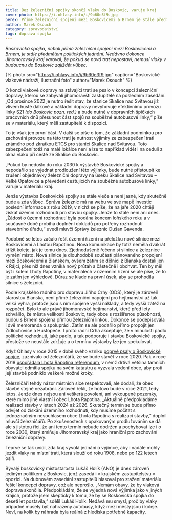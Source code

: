 ```yaml
---
title: Bez železniční spojky skončí vlaky do Boskovic, varuje kraj
cover-photo: https://i.ohlasy.info/i/9b60e3f9.jpg
perex: Přímé železniční spojení mezi Boskovicemi a Brnem je stále předmětem politických jednání. Nedávno dokonce Jihomoravský kraj varoval, že bez nové tratě nemusí vlaky v budoucnu do Boskovic zajíždět vůbec.
author: Marek Osouch
category: zpravodajství
tags: doprava spojka
---
```


*Boskovická spojka, neboli přímé železniční spojení mezi Boskovicemi a Brnem, je stále předmětem politických jednání. Nedávno dokonce Jihomoravský kraj varoval, že pokud se nová trať nepostaví, nemusí vlaky v budoucnu do Boskovic zajíždět vůbec.*

{% photo src="https://i.ohlasy.info/i/9b60e3f9.jpg" caption="Boskovické vlakové nádraží, ilustrační foto" author="Marek Osouch" %}

O konci vlakové dopravy na stávající trati se psalo v koncepci železniční dopravy, kterou se zabývali jihomoravští zastupitelé na posledním zasedání. „Od prosince 2022 je nutno řešit stav, že stanice Skalice nad Svitavou již vlivem husté dálkové a nákladní dopravy nevyhovuje efektivnímu provozu linky S21 *(do Boskovic pozn. red.)* a bude nutné v dopravních špičkách pracovních dnů přesunout část spojů na souběžné autobusové linky,“ píše se v materiálu, který měli zastupitelé k dispozici.

To je však jen první část. V další se píše o tom, že základní podmínkou pro zachování provozu na této trati je nutnost výjimky ze zabezpečení trati známého pod zkratkou ETCS pro stanici Skalice nad Svitavou. Toto zabezpečení totiž na malé lokálce není a lze to například vidět i na ceduli z okna vlaku při cestě ze Skalice do Boskovic.

„Pokud by nedošlo do roku 2030 k výstavbě Boskovické spojky a nepodařilo se vyjednat prodloužení této výjimky, bude nutné přistoupit ke zrušení objednávky železniční dopravy na úseku Skalice nad Svitavou – Velké Opatovice a převedení cestujících na souběžné autobusové linky,“ varuje v materiálu kraj.

Jenže výstavba Boskovické spojky se stále vleče a není jasné, kdy skutečně bude a zda vůbec. Správa železnic má na webu ve své mapě investic poslední informace z roku 2019, v nichž se píše, že na jaře 2020 chtějí získat územní rozhodnutí pro stavbu spojky. Jenže to stále není ani dnes. „Žádost o územní rozhodnutí byla podána koncem loňského roku a v současné době probíhá doplnění dokladů pro potřeby rozhodnutí stavebního úřadu,“ uvedl mluvčí Správy železnic Dušan Gavenda.

Podobně se letos začalo řešit územní řízení na přeložku nové silnice mezi Boskovicemi a Lhotou Rapotinou. Nová komunikace by totiž neměla dvakrát křížit koleje, jak je tomu dnes. Zjednodušeně řečeno si silnice a železnice vymění místo. Nová silnice je dlouhodobě součástí plánovaného propojení mezi Boskovicemi a Blanskem, ovšem zatím se dělníci z Blanska dostali jen k Rájci, přes niž dnes vzniká nový průtah a částečně i obchvat. Ten by měl být i kolem Lhoty Rapotiny, v materiálech v územním řízení se ale píše, že to je zatím jen výhledově. Důraz se klade na první úsek, aby se prohodila silnice s železnicí.

Podle krajského radního pro dopravu Jiřího Crhy (ODS), který je zároveň starostou Blanska, není přímé železniční napojení pro hejtmanství až tak velká výhra, protože jsou s ním spojené vyšší náklady, a tedy vyšší zátěž na rozpočet. Bylo to ale právě jihomoravské hejtmanství, které před lety schválilo, že města velikosti Boskovic, tedy obce s rozšířenou působností, budou s Brnem spojena přímou železniční linkou. Dokonce se podepisovala i dvě memoranda o spolupráci. Zatím se ale podařilo přímo propojit jen Židlochovice a Hustopeče. I proto radní Crha akceptuje, že v minulosti padlo politické rozhodnutí, jaké padlo, a tak podporuje i stavbu Boskovické spojky, přestože se neustále zdržuje a o termínu výstavby lze jen spekulovat.

Když Ohlasy v roce 2015 v době svého vzniku [poprvé psaly o Boskovické spojce](https://ohlasy.info/clanky/2015/03/boskovicka-spojka.html), zaznívalo od železničářů, že se bude stavět v roce 2020. Pak v roce 2018 [uspořádala Lhota Rapotina referendum](https://ohlasy.info/clanky/2018/03/rozhovor-sedlak.html), v němž drtivá většina tamních obyvatel odmítla spojku na svém katastru a vyzvala vedení obce, aby proti její stavbě podniklo veškeré možné kroky.

Železničáři tehdy názor místních sice respektovali, ale dodali, že obec stavbě stejně nezabrání. Zároveň řekli, že hotovo bude v roce 2021, tedy letos. Jenže dnes nejsou ani veškerá povolení, ani vykoupené pozemky, které mimo jiné vlastní i obec Lhota Rapotina. „Aktuálně předpokládáme realizaci stavby v letech 2024 až 2026. Skutečný termín se bude přímo odvíjet od získání územního rozhodnutí, kdy musíme počítat s jednoznačným nesouhlasem obce Lhota Rapotina s realizací stavby,“ doplnil mluvčí železničářů. Po zkušenostech s opakovaným prodlužováním se dá ale s jistotou říci, že ani tento termín nebude dodržen a pochybovat lze i o roce 2030, který zmiňuje Jihomoravský kraj jako hraniční pro zachování železniční dopravy.

Teprve se tak uvidí, zda kraj vyvolá jednání o výjimce, aby i nadále mohly jezdit vlaky na místní trati, která slouží od roku 1908, nebo po 122 letech osiří. 

Bývalý boskovický místostarosta Lukáš Holík (ANO) je dnes zároveň jediným politikem z Boskovic, jenž zasedá i v krajském zastupitelstvu v opozici. Na dubnovém zasedání zastupitelů hlasoval pro stažení materiálu řešící koncepci dopravy, což ale neprošlo. „Nemám obavy, že by vlaková doprava skončila. Předpokládám, že se vyjedná nová výjimka jako v jiných krajích, protože jsem skeptický k tomu, že by se Boskovická spojka do deseti let postavila,“ sdělil Lukáš Holík. Nedává mu smysl, proč by vlaky případně musely být nahrazeny autobusy, když mezi městy jsou i koleje. Neví, na kolik by náhrada byla reálná z hlediska potřebné kapacity.
